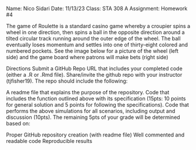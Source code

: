 Name: Nico Sidari
Date: 11/13/23
Class: STA 308 A
Assignment: Homework #4

The game of Roulette is a standard casino game whereby a croupier spins a wheel in one direction, then spins a ball in the
opposite direction around a tilted circular track running around the outer edge of the wheel. The ball eventually loses momentum
and settles into one of thirty-eight colored and numbered pockets. See the image below for a picture of the wheel (left side) and
the game board where patrons will make bets (right side)

Directions
Submit a GitHub Repo URL that includes your completed code (either a .R or .Rmd file). Share/invite the github repo with your instructor (tjfisher19).
The repo should include the following:

A readme file that explains the purpose of the repository.
Code that includes the function outlined above with its specification (15pts: 10 points for general solution and 5 points for following the specifications).
Code that performs the above simulations for all scenarios, including output and discussion (10pts).
The remaining 5pts of your grade will be determined based on: 

Proper GitHub repository creation (with readme file)
Well commented and readable code
Reproducible results

